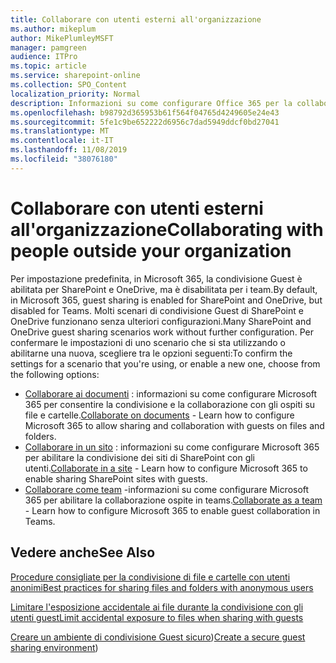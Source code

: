 ```yaml
---
title: Collaborare con utenti esterni all'organizzazione
ms.author: mikeplum
author: MikePlumleyMSFT
manager: pamgreen
audience: ITPro
ms.topic: article
ms.service: sharepoint-online
ms.collection: SPO_Content
localization_priority: Normal
description: Informazioni su come configurare Office 365 per la collaborazione con gli utenti guest.
ms.openlocfilehash: b98792d365953b61f564f04765d4249605e24e43
ms.sourcegitcommit: 5fe1c9be652222d6956c7dad5949ddcf0bd27041
ms.translationtype: MT
ms.contentlocale: it-IT
ms.lasthandoff: 11/08/2019
ms.locfileid: "38076180"
---
```

# <a name="collaborating-with-people-outside-your-organization"></a><span data-ttu-id="b6bca-103">Collaborare con utenti esterni all'organizzazione</span><span class="sxs-lookup"><span data-stu-id="b6bca-103">Collaborating with people outside your organization</span></span>

<span data-ttu-id="b6bca-104">Per impostazione predefinita, in Microsoft 365, la condivisione Guest è abilitata per SharePoint e OneDrive, ma è disabilitata per i team.</span><span class="sxs-lookup"><span data-stu-id="b6bca-104">By default, in Microsoft 365, guest sharing is enabled for SharePoint and OneDrive, but disabled for Teams.</span></span> <span data-ttu-id="b6bca-105">Molti scenari di condivisione Guest di SharePoint e OneDrive funzionano senza ulteriori configurazioni.</span><span class="sxs-lookup"><span data-stu-id="b6bca-105">Many SharePoint and OneDrive guest sharing scenarios work without further configuration.</span></span> <span data-ttu-id="b6bca-106">Per confermare le impostazioni di uno scenario che si sta utilizzando o abilitarne una nuova, scegliere tra le opzioni seguenti:</span><span class="sxs-lookup"><span data-stu-id="b6bca-106">To confirm the settings for a scenario that you're using, or enable a new one, choose from the following options:</span></span>

- <span data-ttu-id="b6bca-107">[Collaborare ai documenti](collaborate-on-documents.md) : informazioni su come configurare Microsoft 365 per consentire la condivisione e la collaborazione con gli ospiti su file e cartelle.</span><span class="sxs-lookup"><span data-stu-id="b6bca-107">[Collaborate on documents](collaborate-on-documents.md) - Learn how to configure Microsoft 365 to allow sharing and collaboration with guests on files and folders.</span></span>
- <span data-ttu-id="b6bca-108">[Collaborare in un sito](collaborate-in-a-site.md) : informazioni su come configurare Microsoft 365 per abilitare la condivisione dei siti di SharePoint con gli utenti.</span><span class="sxs-lookup"><span data-stu-id="b6bca-108">[Collaborate in a site](collaborate-in-a-site.md) - Learn how to configure Microsoft 365 to enable sharing SharePoint sites with guests.</span></span>
- <span data-ttu-id="b6bca-109">[Collaborare come team](collaborate-as-a-team.md) -informazioni su come configurare Microsoft 365 per abilitare la collaborazione ospite in teams.</span><span class="sxs-lookup"><span data-stu-id="b6bca-109">[Collaborate as a team](collaborate-as-a-team.md) - Learn how to configure Microsoft 365 to enable guest collaboration in Teams.</span></span>

## <a name="see-also"></a><span data-ttu-id="b6bca-110">Vedere anche</span><span class="sxs-lookup"><span data-stu-id="b6bca-110">See Also</span></span>

[<span data-ttu-id="b6bca-111">Procedure consigliate per la condivisione di file e cartelle con utenti anonimi</span><span class="sxs-lookup"><span data-stu-id="b6bca-111">Best practices for sharing files and folders with anonymous users</span></span>](best-practices-anonymous-sharing.md)

[<span data-ttu-id="b6bca-112">Limitare l'esposizione accidentale ai file durante la condivisione con gli utenti guest</span><span class="sxs-lookup"><span data-stu-id="b6bca-112">Limit accidental exposure to files when sharing with guests</span></span>](sharing-limit-accidental-exposure.md)

<span data-ttu-id="b6bca-113">[Creare un ambiente di condivisione Guest sicuro](create-a-secure-guest-sharing-environment.md))</span><span class="sxs-lookup"><span data-stu-id="b6bca-113">[Create a secure guest sharing environment](create-a-secure-guest-sharing-environment.md))</span></span>
